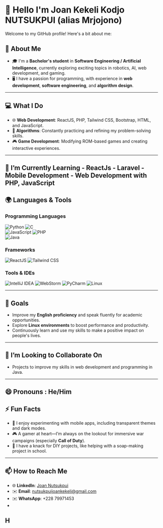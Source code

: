 

# 👋 Hello I'm Joan Kekeli Kodjo NUTSUKPUI (alias Mrjojono)  

Welcome to my GitHub profile! Here's a bit about me:  
## 🌱 About Me  
- 🎓 I'm a **Bachelor's student** in **Software Engineering / Artificial Intelligence**, currently exploring exciting topics in robotics, AI, web development, and gaming.  
- 🖥️ I have a passion for programming, with experience in **web development**, **software engineering**, and **algorithm design**.  
---
## 💻 What I Do  
- 🌐 **Web Development**: ReactJS, PHP, Tailwind CSS, Bootstrap, HTML, and JavaScript.  
- 🧩 **Algorithms**: Constantly practicing and refining my problem-solving skills.  
- 🎮 **Game Development**: Modifying ROM-based games and creating interactive experiences.  
---
## 🌱 I’m Currently Learning    - ReactJs - Laravel  - Mobile Development  - Web Development with PHP, JavaScript
## 🌍 Languages & Tools    

### **Programming Languages**  
![Python](https://img.shields.io/badge/-Python-3776AB?logo=python&logoColor=white&style=for-the-badge) ![C](https://img.shields.io/badge/-C-A8B9CC?logo=c&logoColor=white&style=for-the-badge)  
![JavaScript](https://img.shields.io/badge/-JavaScript-F7DF1E?logo=javascript&logoColor=black&style=for-the-badge) ![PHP](https://img.shields.io/badge/-PHP-777BB4?logo=php&logoColor=white&style=for-the-badge)  
![Java](https://img.shields.io/badge/-Java-007396?logo=java&logoColor=white&style=for-the-badge)  

### **Frameworks**  
![ReactJS](https://img.shields.io/badge/-React-61DAFB?logo=react&logoColor=black&style=for-the-badge) ![Tailwind CSS](https://img.shields.io/badge/-Tailwind_CSS-06B6D4?logo=tailwindcss&logoColor=white&style=for-the-badge)  

### **Tools & IDEs**  
![IntelliJ IDEA](https://img.shields.io/badge/-IntelliJ%20IDEA-000000?logo=intellijidea&logoColor=white&style=for-the-badge) ![WebStorm](https://img.shields.io/badge/-WebStorm-000000?logo=webstorm&logoColor=white&style=for-the-badge) ![PyCharm](https://img.shields.io/badge/-PyCharm-000000?logo=pycharm&logoColor=white&style=for-the-badge)
![Linux](https://img.shields.io/badge/-Linux-FCC624?logo=linux&logoColor=black&style=for-the-badge)  

---
## 🎯 Goals  
- Improve my **English proficiency** and speak fluently for academic opportunities.  
- Explore **Linux environments** to boost performance and productivity.  
- Continuously learn and use my skills to make a positive impact on people's lives.  
---
## 👯 I’m Looking to Collaborate On  
-  Projects to improve my skills in web development and programming in Java.  
---
## 😄 Pronouns  : He/Him  

## ⚡ Fun Facts  
- 📱 I enjoy experimenting with mobile apps, including transparent themes and dark modes.  
- 🎮 A gamer at heart—I’m always on the lookout for immersive war campaigns (especially **Call of Duty**).  
- 🧪 I have a knack for DIY projects, like helping with a soap-making project in school.  
---
## 📫 How to Reach Me  
- 🌐 **LinkedIn**: [Joan Nutsukpui](https://www.linkedin.com/in/joannutsukpui)  
- ✉️ **Email**: nutsukpuijoankekeli@gmail.com
-  ✉️ **WhatsApp**: +228 79971453
-  
[](https://github-readme-stats.hackclub.dev/api/wakatime?username=1479&api_domain=hackatime.hackclub.com&theme=dark&custom_title=Hackatime+Stats&layout=compact&cache_seconds=0&langs_count=8)H
---
